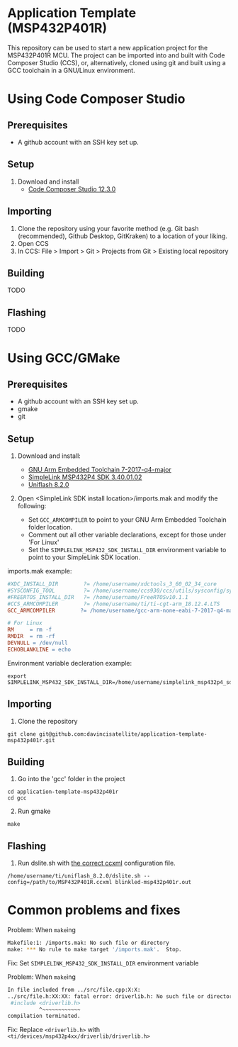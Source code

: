 # Application Template (MSP432P401R)
This repository can be used to start a new application project for the MSP432P401R MCU.
The project can be imported into and built with Code Composer Studio (CCS), or, alternatively, cloned using git and built using a GCC toolchain in a GNU/Linux environment.

# Using Code Composer Studio
## Prerequisites
* A github account with an SSH key set up.

## Setup
1. Download and install
    * [Code Composer Studio 12.3.0](https://www.ti.com/tool/download/CCSTUDIO)

## Importing
1. Clone the repository using your favorite method (e.g. Git bash (recommended), Github Desktop, GitKraken) to a location of your liking.
2. Open CCS
3. In CCS: File > Import > Git > Projects from Git > Existing local repository

## Building
TODO

## Flashing
TODO

# Using GCC/GMake
## Prerequisites
* A github account with an SSH key set up.
* gmake
* git

## Setup
1. Download and install:
    * [GNU Arm Embedded Toolchain 7-2017-q4-major](https://developer.arm.com/tools-and-software/open-source-software/developer-tools/gnu-toolchain/gnu-rm/downloads/7-2017-q4-major-1-1)
    * [SimpleLink MSP432P4 SDK 3.40.01.02](https://www.ti.com/tool/download/SIMPLELINK-MSP432-SDK/3.40.01.02)
    * [Uniflash 8.2.0](https://www.ti.com/tool/download/UNIFLASH/8.2.0)

2. Open \<SimpleLink SDK install location>/imports.mak and modify the following:
    * Set `GCC_ARMCOMPILER` to point to your GNU Arm Embedded Toolchain folder location.
    * Comment out all other variable declarations, except for those under 'For Linux'
    * Set the `SIMPLELINK_MSP432_SDK_INSTALL_DIR` environment variable to point to your SimpleLink SDK location.

imports.mak example:
```Makefile
#XDC_INSTALL_DIR        ?= /home/username/xdctools_3_60_02_34_core
#SYSCONFIG_TOOL         ?= /home/username/ccs930/ccs/utils/sysconfig/sysconfig_cli.sh
#FREERTOS_INSTALL_DIR   ?= /home/username/FreeRTOSv10.1.1
#CCS_ARMCOMPILER        ?= /home/username/ti/ti-cgt-arm_18.12.4.LTS
GCC_ARMCOMPILER        ?= /home/username/gcc-arm-none-eabi-7-2017-q4-major

# For Linux
RM     = rm -f
RMDIR  = rm -rf
DEVNULL = /dev/null
ECHOBLANKLINE = echo
```

Environment variable decleration example:
```
export SIMPLELINK_MSP432_SDK_INSTALL_DIR=/home/username/simplelink_msp432p4_sdk_3_40_01_02
```


## Importing
1. Clone the repository

```
git clone git@github.com:davincisatellite/application-template-msp432p401r.git
```

## Building
1. Go into the 'gcc' folder in the project

```
cd application-template-msp432p401r
cd gcc
```
2. Run gmake

```
make
```

## Flashing
1. Run dslite.sh with [the correct ccxml](https://github.com/zephyrproject-rtos/zephyr/blob/main/boards/arm/msp_exp432p401r_launchxl/support/MSP432P401R.ccxml) configuration file.
```
/home/username/ti/uniflash_8.2.0/dslite.sh --config=/path/to/MSP432P401R.ccxml blinkled-msp432p401r.out
```

# Common problems and fixes

Problem: When `make`ing
```bash
Makefile:1: /imports.mak: No such file or directory
make: *** No rule to make target '/imports.mak'.  Stop.
```
Fix:
Set `SIMPLELINK_MSP432_SDK_INSTALL_DIR` environment variable

Problem: When `make`ing
```bash
In file included from ../src/file.cpp:X:X:
../src/file.h:XX:XX: fatal error: driverlib.h: No such file or directory
 #include <driverlib.h>
          ^~~~~~~~~~~~~
compilation terminated.
```
Fix:
Replace `<driverlib.h>` with `<ti/devices/msp432p4xx/driverlib/driverlib.h>`